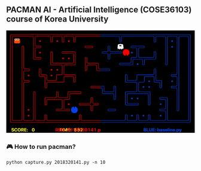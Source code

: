 ## PACMAN AI - Artificial Intelligence (COSE36103) course of Korea University

![pacman](fig/pacman.gif)

### 🎮 How to run pacman?

```
python capture.py 2018320141.py -n 10
```
